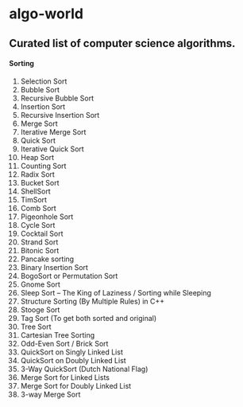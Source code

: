 # algo-world

## Curated list of computer science algorithms.

#### Sorting 
1. Selection Sort
2. Bubble Sort
3. Recursive Bubble Sort
4. Insertion Sort
5. Recursive Insertion Sort
6. Merge Sort
7. Iterative Merge Sort
8. Quick Sort
9. Iterative Quick Sort
10. Heap Sort
11. Counting Sort
12. Radix Sort
13. Bucket Sort
14. ShellSort
15. TimSort
16. Comb Sort
17. Pigeonhole Sort
18. Cycle Sort
19. Cocktail Sort
20. Strand Sort
21. Bitonic Sort
22. Pancake sorting
23. Binary Insertion Sort
24. BogoSort or Permutation Sort
25. Gnome Sort
26. Sleep Sort – The King of Laziness / Sorting while Sleeping
27. Structure Sorting (By Multiple Rules) in C++
28. Stooge Sort
29. Tag Sort (To get both sorted and original)
30. Tree Sort
31. Cartesian Tree Sorting
32. Odd-Even Sort / Brick Sort
33. QuickSort on Singly Linked List
34. QuickSort on Doubly Linked List
35. 3-Way QuickSort (Dutch National Flag)
36. Merge Sort for Linked Lists
37. Merge Sort for Doubly Linked List
38. 3-way Merge Sort
